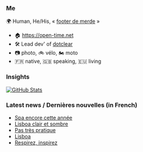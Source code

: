 ### Me

🌍 Human, He/His, « [footer de merde](https://open-time.net/post/2013/07/17/La-veritable-histoire-du-Footer-de-merde-) » 
* 🏠 https://open-time.net 
* 🛠️ Lead dev' of [dotclear](https://git.dotclear.org/dev/dotclear)
* 📷 photo, 🚲 vélo, 🏍️ moto 
* 🇫🇷 native, 🇬🇧 speaking, 🇪🇺 living

### Insights

[![GitHub Stats](https://github-readme-stats-sigma-five.vercel.app/api?username=franck-paul)](https://github.com/franck-paul)

### Latest news / Dernières nouvelles (in French)

<!-- BLOG-POST-LIST:START -->
- [Spa encore cette année](https://open-time.net/post/2025/04/29/Spa-encore-cette-annee)
- [Lisboa clair et sombre](https://open-time.net/post/2025/04/28/Lisboa-clair-et-sombre)
- [Pas très pratique](https://open-time.net/post/2025/04/27/Pas-tres-pratique)
- [Lisboa](https://open-time.net/post/2025/04/26/Lisboa)
- [Respirez, inspirez](https://open-time.net/post/2025/04/25/Respirez-inspirez)
<!-- BLOG-POST-LIST:END -->
